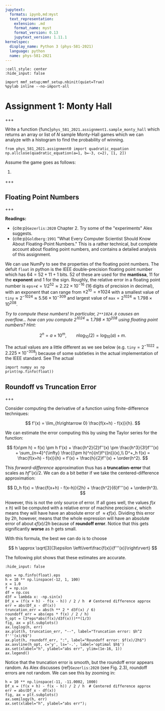 ```yaml
---
jupytext:
  formats: ipynb,md:myst
  text_representation:
    extension: .md
    format_name: myst
    format_version: 0.13
    jupytext_version: 1.11.1
kernelspec:
  display_name: Python 3 (phys-581-2021)
  language: python
  name: phys-581-2021
---
```


```{code-cell} ipython3
:cell_style: center
:hide_input: false

import mmf_setup;mmf_setup.nbinit(quiet=True)
%pylab inline --no-import-all
```

# Assignment 1: Monty Hall

+++

Write a function {func}`phys_581_2021.assignment1.sample_monty_hall` which returns an array or list of $N$ sample Monty-Hall games which we can analyze with a histogram to find the probability of winning.

```{code-cell} ipython3
from phys_581_2021.assignment0 import quadratic_equation
np.allclose(quadratic_equation(a=1, b=-3, c=2), [1, 2])
```

Assume the game goes as follows:

1. 

+++

## Floating Point Numbers

+++

**Readings:**
* {cite:p}`Gezerlis:2020` Chapter 2.  Try some of the "experiments" Alex suggests.
* {cite:p}`Goldberg:1991` "What Every Computer Scientist Should Know About Floating-Point Numbers."  This is a rather technical, but complete account about floating point numbers, and contains a detailed analysis of this assignment.

We can use NumPy to see the properties of the floating point numbers.  The defult `float` in python is the IEEE double-precision floating point number which has $64 = 52 + 11 + 1$ bits. 52 of these are used for the **mantissa**, 11 for the **exponent** and 1 for the sign.  Roughly, the relative error in a floating point number is `eps`=$\epsilon = 1/2^{52}\approx 2.22\times 10^{-16}$ (16 digits of precision in decimal), with an exponent that can range from $\pm 2^{10} = \pm 1024$ with a smallest value of `tiny`$\approx 2^{-1024} \approx 5.56\times 10^{-309}$ and largest value of `max`$=2^{1024}\approx 1.798\times 10^{208}$.

*Try to compute these numbers!  In particular, `2**1024.0` causes an overflow... how can you compute $2^{1024}\approx 1.798\times 10^{208}$ using floating point numbers?  Hint:*

$$
  2^n = a\times 10^m, \qquad
  n\log_{10}(2) = \log_{10}(a) + m.
$$

The actual values are a little different as we see below (e.g. `tiny`$=2^{-1022}=2.225\times 10^{-308}$) because of some subtleties in the actual implementation of the IEEE standard. See
The actual

```{code-cell} ipython3
import numpy as np
print(np.finfo(float))
```

## Roundoff vs Truncation Error

+++

Consider computing the derivative of a function using finite-difference techniques:

$$
  f'(x) = \lim_{h\rightarrow 0} \frac{f(x+h) - f(x)}{h}.
$$

We can estimate the error computing this by using the Taylor series for the function:

$$
  f(x\pm h) = f(x) \pm h f'(x) + \frac{h^2}{2}f''(x) \pm \frac{h^3}{3!}f'''(x) +  \sum_{n=4}^{\infty} \frac{(\pm h)^n}{n!}f^{(n)}(x),\\
  D^+_h f(x) = \frac{f(x+h) - f(x)}{h} = f'(x) + \frac{h}{2}f''(x) + \order(h^2).
$$

This *forward-difference* approximation thus has a **truncation-error** that scales as $hf''(x)/2$.  We can do a bit better if we take the centered-difference approximation:

$$
  D_h f(x) = \frac{f(x+h) - f(x-h)}{2h} + \frac{h^2}{6}f'''(x) + \order(h^3). 
$$

However, this is not the only source of error.  If all goes well, the values $f(x\pm h)$ will be computed with a relative error of machine precision $\epsilon$, which means they will have have an absolute error of $\approx \epsilon f(x)$.  Dividing this error by $2h$, however, means that the whole expression will have an absolute error of about $\epsilon f(x)/2h$ because of **roundoff error**.  Notice that this gets significantly **worse** as $h$ gets small.

With this formula, the best we can do is to choose

$$
  h \approx \sqrt[3]{3\epsilon \left\lvert\frac{f(x)}{f'''(x)}\right\rvert}
$$


The following plot shows that these estimates are accurate.

```{code-cell} ipython3
:hide_input: false

eps = np.finfo(float).eps
h = 10 ** np.linspace(-12, 1, 100)
x = 1.0
f = np.sin
df = np.cos
d3f = lambda x: -np.sin(x)
Df_x = (f(x + h) - f(x - h)) / 2 / h  # Centered difference approx
err = abs(Df_x - df(x))
truncation_err = abs(h ** 2 * d3f(x) / 6)
roundoff_err = abs(eps * f(x) / 2 / h)
h_opt = (3*eps*abs(f(x)/d3f(x)))**(1/3)
fig, ax = plt.subplots()
ax.loglog(h, err)
ax.plot(h, truncation_err, "--", label="Truncation error: $h^2 f'''(x)/6$")
ax.plot(h, roundoff_err, ":", label="Roundoff error: $f(x)/2h$")
ax.axvline(h_opt, c='y', ls='-.', label='optimal $h$')
ax.set(xlabel="h", ylabel="abs err", ylim=(1e-16, 1))
ax.legend()
```

Notice that the truncation error is smooth, but the roundoff error appears random.  As Alex discusses {ref}`Gezerlis:2020` (see Fig. 2.3), roundoff errors are not random.  We can see this by zooming in:

```{code-cell} ipython3
h = 10 ** np.linspace(-11, -11.0002, 1000)
Df_x = (f(x + h) - f(x - h)) / 2 / h  # Centered difference approx
err = abs(Df_x - df(x))
fig, ax = plt.subplots()
ax.semilogy(h, err)
ax.set(xlabel="h", ylabel="abs err");
```
